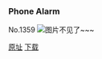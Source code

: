 ### Phone Alarm
No.1359
![图片不见了~~~](https://imgs.xkcd.com/comics/phone_alarm.png)

[原址](https://xkcd.com//1359) [下载](https://imgs.xkcd.com/comics/phone_alarm.png)

